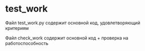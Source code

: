 # test_work

Файл test_work.py содержит основной код, удовлетворяющий критериям

Файл check_work содержит основной код + проверка на работоспособность 
